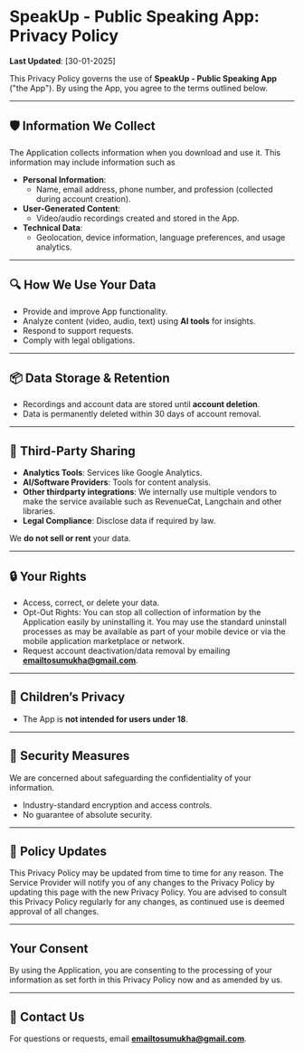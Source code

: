 # SpeakUp - Public Speaking App: Privacy Policy
**Last Updated**: [30-01-2025]  

This Privacy Policy governs the use of **SpeakUp - Public Speaking App** ("the App"). By using the App, you agree to the terms outlined below.  

---

## 🛡️ **Information We Collect**  
The Application collects information when you download and use it. This information may include information such as
- **Personal Information**:  
  - Name, email address, phone number, and profession (collected during account creation). 
- **User-Generated Content**:  
  - Video/audio recordings created and stored in the App.  
- **Technical Data**:  
  - Geolocation, device information, language preferences, and usage analytics.

---

## 🔍 **How We Use Your Data**  
- Provide and improve App functionality.  
- Analyze content (video, audio, text) using **AI tools** for insights.  
- Respond to support requests.  
- Comply with legal obligations.  

---

## 📦 **Data Storage & Retention**  
- Recordings and account data are stored until **account deletion**.  
- Data is permanently deleted within 30 days of account removal.  

---

## 🤝 **Third-Party Sharing**  
- **Analytics Tools**: Services like Google Analytics.  
- **AI/Software Providers**: Tools for content analysis.
- **Other thirdparty integrations**: We internally use multiple vendors to make the service available such as RevenueCat, Langchain and other libraries.
- **Legal Compliance**: Disclose data if required by law.

We **do not sell or rent** your data.  

---

## 🔒 **Your Rights**  
- Access, correct, or delete your data.
- Opt-Out Rights: You can stop all collection of information by the Application easily by uninstalling it. You may use the standard uninstall processes as may be available as part of your mobile device or via the mobile application marketplace or network.
- Request account deactivation/data removal by emailing **[emailtosumukha@gmail.com](mailto:emailtosumukha@gmail.com)**.  

---

## 🚸 **Children’s Privacy**  
- The App is **not intended for users under 18**.  

---

## 🔐 **Security Measures**  
We are concerned about safeguarding the confidentiality of your information.
- Industry-standard encryption and access controls.  
- No guarantee of absolute security.

---

## 📝 **Policy Updates**  
This Privacy Policy may be updated from time to time for any reason. The Service Provider will notify you of any changes to the Privacy Policy by updating this page with the new Privacy Policy. You are advised to consult this Privacy Policy regularly for any changes, as continued use is deemed approval of all changes.

---

## Your Consent
By using the Application, you are consenting to the processing of your information as set forth in this Privacy Policy now and as amended by us.

---

## 📧 **Contact Us**  
For questions or requests, email **[emailtosumukha@gmail.com](mailto:emailtosumukha@gmail.com)**.
